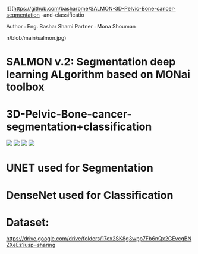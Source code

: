 ![](https://github.com/basharbme/SALMON-3D-Pelvic-Bone-cancer-segmentation
-and-classificatio

Author : Eng. Bashar Shami
Partner : Mona Shouman 


n/blob/main/salmon.jpg)

#  SALMON v.2: Segmentation deep learning ALgorithm based on MONai toolbox
#  3D-Pelvic-Bone-cancer-segmentation+classification


![](https://github.com/basharbme/3D-Pelvic-Bone-cancer-segmentation-and-classification/blob/main/0_IMG-20211028-WA0022.jpg)
![](https://github.com/basharbme/3D-Pelvic-Bone-cancer-segmentation-and-classification/blob/main/FB_IMG_1634756330907.jpg)
![](https://github.com/basharbme/3D-Pelvic-Bone-cancer-segmentation-and-classification/blob/main/IMG-20211028-WA0021.jpg)
![](https://github.com/basharbme/3D-Pelvic-Bone-cancer-segmentation-and-classification/blob/main/1635431306917_IMG-20211028-WA0023.jpg)


# UNET used for Segmentation 



# DenseNet used for Classification



# Dataset:
https://drive.google.com/drive/folders/17ox2SK8g3wpp7Fb6nQx2GEvcgBNZXeEz?usp=sharing



